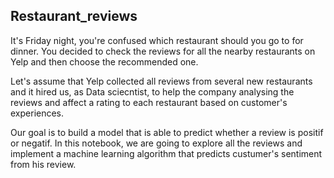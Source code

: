 ## Restaurant_reviews

It's Friday night, you're confused which restaurant should you go to for dinner. You decided to check the reviews for all the nearby restaurants on Yelp and then choose the recommended one. 

Let's assume that Yelp collected all reviews from several new restaurants and it hired us, as Data sciecntist, to help the company analysing the reviews and affect a rating to each restaurant based on customer's experiences.

Our goal is to build a model that is able to predict whether a review is positif or negatif. 
In this notebook, we are going to explore all the reviews and implement a machine learning algorithm that predicts custumer's sentiment from his review.
